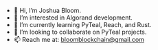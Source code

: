 - 👋 Hi, I’m Joshua Bloom.
- 👀 I’m interested in Algorand development.
- 🌱 I’m currently learning PyTeal, Reach, and Rust.
- 💞️ I’m looking to collaborate on PyTeal projects.
- 📫 Reach me at: bloomblockchain@gmail.com

<!---
jbloom3/jbloom3 is a ✨ special ✨ repository because its `README.md` (this file) appears on your GitHub profile.
You can click the Preview link to take a look at your changes.
--->
